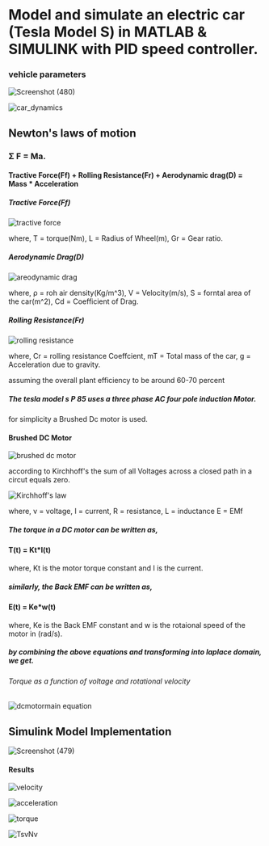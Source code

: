 # Model and simulate an electric car (Tesla Model S) in MATLAB & SIMULINK with PID speed controller.

### vehicle parameters
![Screenshot (480)](https://github.com/VKolupula/Tesla_Model-S-P85-Plant-model-with-PID-Speed-control/assets/120835150/8fe02d07-f236-48c0-be93-1d56b5f2ccba)

![car_dynamics](https://github.com/VKolupula/Tesla_Model-S-P85-Plant-model-with-PID-Speed-control/assets/120835150/b465784f-447e-443a-9794-fe0d53eac7e7)

## Newton's laws of motion 
### Σ F = Ma.
#### Tractive Force(Ff) + Rolling Resistance(Fr) + Aerodynamic drag(D) = Mass * Acceleration

##### Tractive Force(Ff)

![tractive force](https://github.com/VKolupula/Tesla_Model-S-P85-Plant-model-with-PID-Speed-control/assets/120835150/31c04632-a3f3-47b5-bdea-4ec13bf8a5f8)

where,
T = torque(Nm),
L = Radius of Wheel(m),
Gr = Gear ratio.

##### Aerodynamic Drag(D)

![areodynamic drag](https://github.com/VKolupula/Tesla_Model-S-P85-Plant-model-with-PID-Speed-control/assets/120835150/ba92b89e-0813-4993-860a-4c76cf8cca79)

where,
ρ = roh air density(Kg/m^3),
V = Velocity(m/s),
S = forntal area of the car(m^2),
Cd = Coefficient of Drag.

##### Rolling Resistance(Fr)

![rolling resistance](https://github.com/VKolupula/Tesla_Model-S-P85-Plant-model-with-PID-Speed-control/assets/120835150/10082851-31d1-464c-be4b-37d09c8588cb)

where,
Cr = rolling resistance Coeffcient,
mT = Total mass of the car,
g = Acceleration due to gravity.

assuming the overall plant efficiency to be around 60-70 percent

##### The tesla model s P 85 uses a three phase AC four pole induction Motor.

for simplicity a Brushed Dc motor is used.

#### Brushed DC Motor

![brushed dc motor](https://github.com/VKolupula/Tesla_Model-S-P85-Plant-model-with-PID-Speed-control/assets/120835150/512c0ac8-33e2-4e71-9d08-9907473b3e62)

according to Kirchhoff's the sum of all Voltages across a closed path in a circut equals zero.

![Kirchhoff's law](https://github.com/VKolupula/Tesla_Model-S-P85-Plant-model-with-PID-Speed-control/assets/120835150/1ea1ca0c-ef26-4511-a8cc-81e40fdd581e)

where, 
v = voltage,
I = current,
R = resistance,
L = inductance
E = EMf

##### The torque in a DC motor can be written as,
#### T(t) = Kt*I(t)
where, Kt is the motor torque constant and I is the current. 

##### similarly, the Back EMF can be written as,
#### E(t) = Ke*w(t)
where, Ke is the Back EMF constant and w is the rotaional speed of the motor in (rad/s).

##### by combining the above equations and transforming into laplace domain, we get.

###### Torque as a function of voltage and rotational velocity

![dcmotormain equation](https://github.com/VKolupula/Tesla_Model-S-P85-Plant-model-with-PID-Speed-control/assets/120835150/7d446ede-095a-4491-9c19-d68459a330a8)

## Simulink Model Implementation

![Screenshot (479)](https://github.com/VKolupula/Tesla_Model-S-P85-Plant-model-with-PID-Speed-control/assets/120835150/9fb74311-8550-45e3-979a-c6069cc7af2a)

#### Results

![velocity](https://github.com/VKolupula/Tesla_Model-S-P85-Plant-model-with-PID-Speed-control/assets/120835150/07c70212-9fac-4ae3-b1e0-1e76274c8a79)

![acceleration](https://github.com/VKolupula/Tesla_Model-S-P85-Plant-model-with-PID-Speed-control/assets/120835150/428ac190-8ce3-44f0-b51e-48c64348f1bc)

 ![torque](https://github.com/VKolupula/Tesla_Model-S-P85-Plant-model-with-PID-Speed-control/assets/120835150/de35b434-c5d0-4d0b-8764-a09ac15e00a9)

![TsvNv](https://github.com/VKolupula/Tesla_Model-S-P85-Plant-model-with-PID-Speed-control/assets/120835150/d239f9e4-6bf8-4da1-be97-25414b5b0481)
